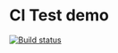 # CI Test demo

[![Build status](https://ci.appveyor.com/api/projects/status/4y0k7n51tr2ud8te?svg=true)](https://ci.appveyor.com/project/YrChek/work-jest)
